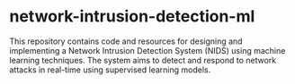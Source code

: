 # network-intrusion-detection-ml
This repository contains code and resources for designing and implementing a Network Intrusion Detection System (NIDS) using machine learning techniques. The system aims to detect and respond to network attacks in real-time using supervised learning models.
